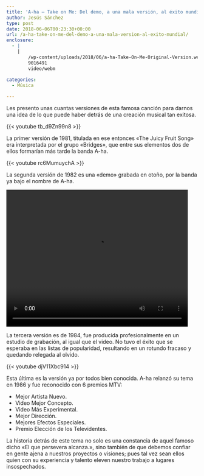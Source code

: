 ```yaml
---
title: 'A-ha – Take on Me: Del demo, a una mala versión, al éxito mundial'
author: Jesús Sánchez
type: post
date: 2018-06-06T00:23:30+00:00
url: /a-ha-take-on-me-del-demo-a-una-mala-version-al-exito-mundial/
enclosure:
  - |
    |
        /wp-content/uploads/2018/06/a-ha-Take-On-Me-Original-Version.webm
        9016491
        video/webm
        
categories:
  - Música

---
```

Les presento unas cuantas versiones de esta famosa canción para darnos una idea de lo que puede haber detrás de una creación musical tan exitosa.

{{< youtube tb_d9Zn99n8 >}}

La primer versión de 1981, titulada en ese entonces «The Juicy Fruit Song» era interpretada por el grupo «Bridges», que entre sus elementos dos de ellos formarían más tarde la banda A-ha.

{{< youtube rc6MumuychA >}}

La segunda versión de 1982 es una «demo» grabada en otoño, por la banda ya bajo el nombre de A-ha.

<div style="width: 478px;" class="wp-video">
  <video class="wp-video-shortcode" id="video-611-3" width="478" height="360" preload="metadata" controls="controls"><source type="video/webm" src="/wp-content/uploads/2018/06/a-ha-Take-On-Me-Original-Version.webm?_=3" /><a href="/wp-content/uploads/2018/06/a-ha-Take-On-Me-Original-Version.webm">/wp-content/uploads/2018/06/a-ha-Take-On-Me-Original-Version.webm</a></video>
</div>

La tercera versión es de 1984, fue producida profesionalmente en un estudio de grabación, al igual que el video. No tuvo el éxito que se esperaba en las listas de popularidad, resultando en un rotundo fracaso y quedando relegada al olvido.

{{< youtube djV11Xbc914 >}}

Esta última es la versión ya por todos bien conocida. A-ha relanzó su tema en 1986 y fue reconocido con 6 premios MTV:

  * Mejor Artista Nuevo.
  * Video Mejor Concepto.
  * Video Más Experimental.
  * Mejor Dirección.
  * Mejores Efectos Especiales.
  * Premio Elección de los Televidentes.

La historia detrás de este tema no solo es una constancia de aquel famoso dicho «El que persevera alcanza.», sino también de que debemos confiar en gente ajena a nuestros proyectos o visiones; pues tal vez sean ellos quien con su experiencia y talento eleven nuestro trabajo a lugares insospechados.
